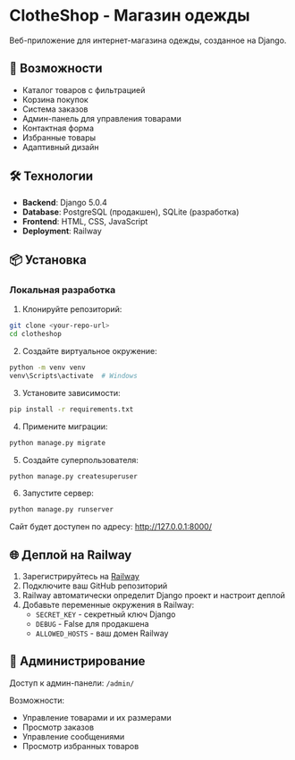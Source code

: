 # ClotheShop - Магазин одежды

Веб-приложение для интернет-магазина одежды, созданное на Django.

## 🚀 Возможности

- Каталог товаров с фильтрацией
- Корзина покупок
- Система заказов
- Админ-панель для управления товарами
- Контактная форма
- Избранные товары
- Адаптивный дизайн

## 🛠️ Технологии

- **Backend**: Django 5.0.4
- **Database**: PostgreSQL (продакшен), SQLite (разработка)
- **Frontend**: HTML, CSS, JavaScript
- **Deployment**: Railway

## 📦 Установка

### Локальная разработка

1. Клонируйте репозиторий:
```bash
git clone <your-repo-url>
cd clotheshop
```

2. Создайте виртуальное окружение:
```bash
python -m venv venv
venv\Scripts\activate  # Windows
```

3. Установите зависимости:
```bash
pip install -r requirements.txt
```

4. Примените миграции:
```bash
python manage.py migrate
```

5. Создайте суперпользователя:
```bash
python manage.py createsuperuser
```

6. Запустите сервер:
```bash
python manage.py runserver
```

Сайт будет доступен по адресу: http://127.0.0.1:8000/

## 🌐 Деплой на Railway

1. Зарегистрируйтесь на [Railway](https://railway.app/)
2. Подключите ваш GitHub репозиторий
3. Railway автоматически определит Django проект и настроит деплой
4. Добавьте переменные окружения в Railway:
   - `SECRET_KEY` - секретный ключ Django
   - `DEBUG` - False для продакшена
   - `ALLOWED_HOSTS` - ваш домен Railway

## 🔧 Администрирование

Доступ к админ-панели: `/admin/`

Возможности:
- Управление товарами и их размерами
- Просмотр заказов
- Управление сообщениями
- Просмотр избранных товаров